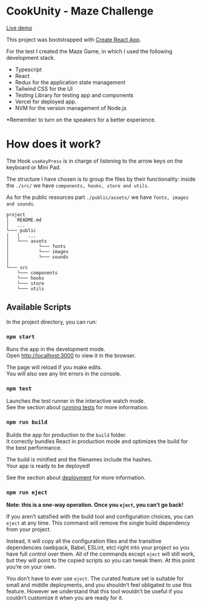 # CookUnity - Maze Challenge

[Live demo](https://react-maze-virid.vercel.app/)

This project was bootstrapped with [Create React App](https://github.com/facebook/create-react-app).

For the test I created the Maze Game, in which I used the following development stack.

- Typescript
- React
- Redux for the application state management
- Tailwind CSS for the UI
- Testing Library for testing app and components
- Vercel for deployed app.
- NVM for the version management of Node.js

*Remember to turn on the speakers for a better experience.

# How does it work?

The Hook `useKeyPress` is in charge of listening to the arrow keys on the keyboard or Mini Pad.

The structure I have chosen is to group the files by their functionality: inside the `./src/` we have `components, hooks, store and utils`. 

As for the public resources part `./public/assets/` we have `fonts, images and sounds`.


```
project
│   README.md
│   ...
└─── public
│   │   ...
│   └─── assets
│           └─── fonts
│           └─── images
│           └─── sounds
│   
└─── src
    └─── components
    └─── hooks
    └─── store
    └─── utils
```


## Available Scripts

In the project directory, you can run:

### `npm start`

Runs the app in the development mode.\
Open [http://localhost:3000](http://localhost:3000) to view it in the browser.

The page will reload if you make edits.\
You will also see any lint errors in the console.

### `npm test`

Launches the test runner in the interactive watch mode.\
See the section about [running tests](https://facebook.github.io/create-react-app/docs/running-tests) for more information.

### `npm run build`

Builds the app for production to the `build` folder.\
It correctly bundles React in production mode and optimizes the build for the best performance.

The build is minified and the filenames include the hashes.\
Your app is ready to be deployed!

See the section about [deployment](https://facebook.github.io/create-react-app/docs/deployment) for more information.

### `npm run eject`

**Note: this is a one-way operation. Once you `eject`, you can’t go back!**

If you aren’t satisfied with the build tool and configuration choices, you can `eject` at any time. This command will remove the single build dependency from your project.

Instead, it will copy all the configuration files and the transitive dependencies (webpack, Babel, ESLint, etc) right into your project so you have full control over them. All of the commands except `eject` will still work, but they will point to the copied scripts so you can tweak them. At this point you’re on your own.

You don’t have to ever use `eject`. The curated feature set is suitable for small and middle deployments, and you shouldn’t feel obligated to use this feature. However we understand that this tool wouldn’t be useful if you couldn’t customize it when you are ready for it.

